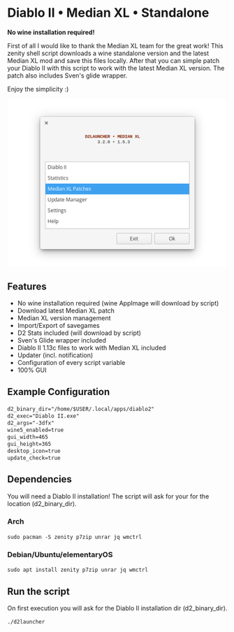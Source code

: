 # Diablo II • Median XL • Standalone

**No wine installation required!**

First of all I would like to thank the Median XL team for the great work! This zenity shell script downloads a wine standalone version and the latest Median XL mod and save this files locally. After that you can simple patch your Diablo II with this script to work with the latest Median XL version. The patch also includes Sven's glide wrapper.

Enjoy the simplicity :)

![d2launcher screenshot](https://raw.githubusercontent.com/murkl/d2launcher/master/res/screenshot.png)

## Features
* No wine installation required (wine AppImage will download by script)
* Download latest Median XL patch
* Median XL version management
* Import/Export of savegames
* D2 Stats included (will download by script)
* Sven's Glide wrapper included
* Diablo II 1.13c files to work with Median XL included
* Updater (incl. notification)
* Configuration of every script variable
* 100% GUI

## Example Configuration
```
d2_binary_dir="/home/$USER/.local/apps/diablo2"
d2_exec="Diablo II.exe"
d2_args="-3dfx"
wine5_enabled=true
gui_width=465
gui_height=365
desktop_icon=true
update_check=true
```

## Dependencies
You will need a Diablo II installation! The script will ask for your for the location (d2_binary_dir).

### Arch
```
sudo pacman -S zenity p7zip unrar jq wmctrl
```

### Debian/Ubuntu/elementaryOS
```
sudo apt install zenity p7zip unrar jq wmctrl
```

## Run the script
On first execution you will ask for the Diablo II installation dir (d2_binary_dir).
```
./d2launcher
```
